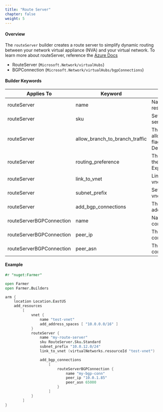 ```yaml
---
title: "Route Server"
chapter: false
weight: 5
---
```


#### Overview
The `routeServer` builder creates a route server to simplify dynamic routing between your network virtual appliance (NVA) and your virtual network. To learn more about routeServer, reference the [Azure Docs](https://learn.microsoft.com/en-us/azure/route-server/overview)

* RouteServer (`Microsoft.Network/virtualHubs`)
* BGPConnection (`Microsoft.Network/virtualHubs/bgpConnections`)

#### Builder Keywords

| Applies To | Keyword                        | Purpose                                                                    |
|-|--------------------------------|----------------------------------------------------------------------------|
| routeServer | name                           | Name of the route server resource                                          |
| routeServer | sku                            | Sets the tier of the route server                                          |
| routeServer | allow_branch_to_branch_traffic | The allowBranchToBranchTraffic flag for the route server. Default is false |
| routeServer | routing_preference             | The routingPreference for the route server. Default is ExpressRoute        |
| routeServer | link_to_vnet                   | Link to existing vnet or to vnet managed by Farmer                         |
| routeServer | subnet_prefix                  | Sets the subnetPrefix of the vnet for route server                         |
| routeServer | add_bgp_connections             | The BGP connections to be added to the route server                        |
| routeServerBGPConnection | name                           | Name of the BGP connection                                                 |
| routeServerBGPConnection | peer_ip                         | The peer IP of the BGP connection                                          |
| routeServerBGPConnection | peer_asn                        | The peer Asn of the BGP connection                                         |

#### Example

```fsharp
#r "nuget:Farmer"

open Farmer
open Farmer.Builders

arm {
    location Location.EastUS
    add_resources
        [
            vnet {
                name "test-vnet"
                add_address_spaces [ "10.0.0.0/16" ]
            }
            routeServer {
                name "my-route-server"
                sku RouteServer.Sku.Standard
                subnet_prefix "10.0.12.0/24"
                link_to_vnet (virtualNetworks.resourceId "test-vnet")

                add_bgp_connections
                    [
                        routeServerBGPConnection {
                            name "my-bgp-conn"
                            peer_ip "10.0.1.85"
                            peer_asn 65000
                        }
                    ]
            }
        ]
}
```